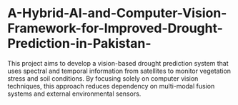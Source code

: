 # A-Hybrid-AI-and-Computer-Vision-Framework-for-Improved-Drought-Prediction-in-Pakistan-
This project aims to develop a vision-based drought prediction system that uses spectral and temporal information from satellites to monitor vegetation stress and soil conditions. By focusing solely on computer vision techniques, this approach reduces dependency on multi-modal fusion systems and external environmental sensors.
